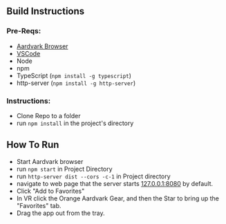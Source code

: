 

## Build Instructions

### Pre-Reqs:

 - [Aardvark Browser](https://github.com/aardvarkxr/aardvark)
 - [VSCode](https://code.visualstudio.com/download)
  - Node
  - npm
  - TypeScript (`npm install -g typescript`)
  - http-server (`npm install -g http-server`)

### Instructions:

 - Clone Repo to a folder
 - run `npm install` in the project's directory
 
 ## How To Run
 
 - Start Aardvark browser
 - run `npm start` in Project Directory
 - run `http-server dist --cors -c-1` in Project directory
 - navigate to web page that the server starts [127.0.0.1:8080](127.0.0.1:8080) by default.
 - Click "Add to Favorites"
 - In VR click the Orange Aardvark Gear, and then the Star to bring up the "Favorites" tab.
 - Drag the app out from the tray.

